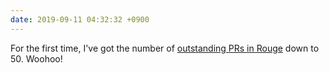 ```yaml
---
date: 2019-09-11 04:32:32 +0900
---
```

For the first time, I've got the number of [outstanding PRs in Rouge](https://github.com/rouge-ruby/rouge/pulls) down to 50. Woohoo!
